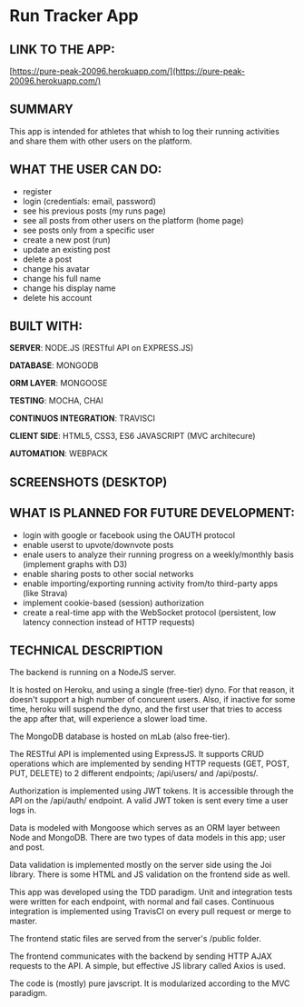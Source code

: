 # Run Tracker App

## LINK TO THE APP:
[https://pure-peak-20096.herokuapp.com/](https://pure-peak-20096.herokuapp.com/)

## SUMMARY
This app is intended for athletes that whish to log their running activities and share them with other users on the platform.

## WHAT THE USER CAN DO:

* register
* login (credentials: email, password)
* see his previous posts (my runs page)
* see all posts from other users on the     platform (home page)
* see posts only from a specific user
* create a new post (run)
* update an existing post
* delete a post
* change his avatar
* change his full name
* change his display name
* delete his account

## BUILT WITH:

**SERVER**: NODE.JS (RESTful API on EXPRESS.JS)

**DATABASE**: MONGODB

**ORM LAYER**: MONGOOSE

**TESTING**: MOCHA, CHAI

**CONTINUOS INTEGRATION**: TRAVISCI

**CLIENT SIDE**: HTML5, CSS3, ES6 JAVASCRIPT (MVC architecure)

**AUTOMATION**: WEBPACK

## SCREENSHOTS (DESKTOP)


## WHAT IS PLANNED FOR FUTURE DEVELOPMENT:
* login with google or facebook using the OAUTH protocol
* enable userst to upvote/downvote posts
* enale users to analyze their running progress on a weekly/monthly basis (implement graphs with D3)
* enable sharing posts to other social networks
* enable importing/exporting running activity from/to third-party apps (like Strava)
* implement cookie-based (session) authorization
* create a real-time app with the WebSocket protocol (persistent, low latency connection instead of HTTP requests)

## TECHNICAL DESCRIPTION
The backend is running on a NodeJS server. 

It is hosted on Heroku, and using a single (free-tier) dyno. For that reason, it doesn't support a high number of concurent users. Also, if inactive for some time, heroku will suspend the dyno, and the first user that tries to access the app after that, will experience a slower load time. 

The MongoDB database is hosted on mLab (also free-tier). 

The RESTful API is implemented using ExpressJS. It supports CRUD operations which are implemented by sending HTTP requests (GET, POST, PUT, DELETE) to 2 different endpoints; /api/users/ and /api/posts/. 

Authorization is implemented using JWT tokens. It is accessible through the API on the /api/auth/ endpoint. A valid JWT token is sent every time a user logs in.

Data is modeled with Mongoose which serves as an ORM  layer between Node and MongoDB. There are two types of data models in this app; user and post.

Data validation is implemented mostly on the server side using the Joi library. There is some HTML and JS validation on the frontend side as well.

This app was developed using the TDD paradigm. Unit and integration tests were written for each endpoint, with normal and fail cases. Continuous integration is implemented using TravisCI on every pull request or merge to master. 

The frontend static files are served from the server's /public folder.

The frontend communicates with the backend by sending HTTP AJAX requests to the API. A simple, but effective JS library called Axios is used.

The code is (mostly) pure javscript. It is modularized according to the MVC paradigm. 
